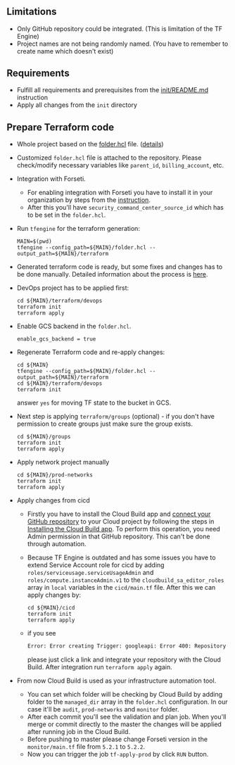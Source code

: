 #

## Limitations

* Only GitHub repository could be integrated. (This is limitation of the TF Engine)
* Project names are not being randomly named. (You have to remember to create name which doesn't exist)

## Requirements

* Fulfill all requirements and prerequisites from the [init/README.md](init/README.md) instruction
* Apply all changes from the `init` directory

## Prepare Terraform code

* Whole project based on the [folder.hcl](https://github.com/GoogleCloudPlatform/healthcare-data-protection-suite/blob/master/examples/tfengine/org_foundation.hcl) file. ([details](https://github.com/GoogleCloudPlatform/healthcare-data-protection-suite/tree/master/examples/tfengine))
* Customized `folder.hcl` file is attached to the repository. Please check/modify necessary variables like `parent_id`, `billing_account`, etc.

* Integration with Forseti.
  * For enabling integration with Forseti you have to install it in your organization by steps from the [instruction](https://forsetisecurity.org/docs/v2.23/configure/notifier/#cloud-scc-notification).
  * After this you'll have `security_command_center_source_id` which has to be set in the `folder.hcl`.

* Run `tfengine` for the terraform generation:

      MAIN=$(pwd)
      tfengine --config_path=${MAIN}/folder.hcl --output_path=${MAIN}/terraform

* Generated terraform code is ready, but some fixes and changes has to be done manually. Detailed information about the process is [here](https://github.com/GoogleCloudPlatform/healthcare-data-protection-suite/tree/master/docs/tfengine#usage).

* DevOps project has to be applied first:
  
      cd ${MAIN}/terraform/devops
      terraform init
      terraform apply

* Enable GCS backend in the `folder.hcl`.

      enable_gcs_backend = true

* Regenerate Terraform code and re-apply changes:

      cd ${MAIN}
      tfengine --config_path=${MAIN}/folder.hcl --output_path=${MAIN}/terraform
      cd ${MAIN}/terraform/devops
      terraform init

  answer `yes` for moving TF state to the bucket in GCS.

* Next step is applying `terraform/groups` (optional) - if you don't have permission to create groups just make sure the group exists.

      cd ${MAIN}/groups
      terraform init
      terraform apply


* Apply network project manually

      cd ${MAIN}/prod-networks
      terraform init
      terraform apply
  
* Apply changes from cicd

  * Firstly you have to install the Cloud Build app and
  [connect your GitHub repository](https://console.cloud.google.com/cloud-build/triggers/connect)
  to your Cloud project by following the steps in
  [Installing the Cloud Build app](https://cloud.google.com/cloud-build/docs/automating-builds/create-github-app-triggers#installing_the_cloud_build_app).
  To perform this operation, you need Admin permission in that GitHub repository. This can't be done through automation.

  * Because TF Engine is outdated and has some issues you have to extend Service Account role for cicd by adding `roles/serviceusage.serviceUsageAdmin` and `roles/compute.instanceAdmin.v1`
  to the `cloudbuild_sa_editor_roles` array in `local` variables in the `cicd/main.tf` file. After this we can apply changes by:
  
        cd ${MAIN}/cicd
        terraform init
        terraform apply

  * if you see

    ```bash
    Error: Error creating Trigger: googleapi: Error 400: Repository mapping does not exist. Please visit https://console.cloud.google.com/cloud-build/triggers/connect?project=... to connect a repository to your project
    ```
    please just click a link and integrate your repository with the Cloud Build. After integration run `terraform apply` again.

* From now Cloud Build is used as your infrastructure automation tool.
  * You can set which folder will be checking by Cloud Build
    by adding folder to the `managed_dir` array in the `folder.hcl` configuration. In our case it'll be `audit`, `prod-networks` and `monitor` folder.
  * After each commit you'll see the validation and plan job. When you'll merge or commit directly to the master the changes will be applied after running job in the Cloud Build.
  * Before pushing to master please change Forseti version in the `monitor/main.tf` file from `5.2.1` to `5.2.2`.
  * Now you can trigger the job `tf-apply-prod` by click `RUN` button.

